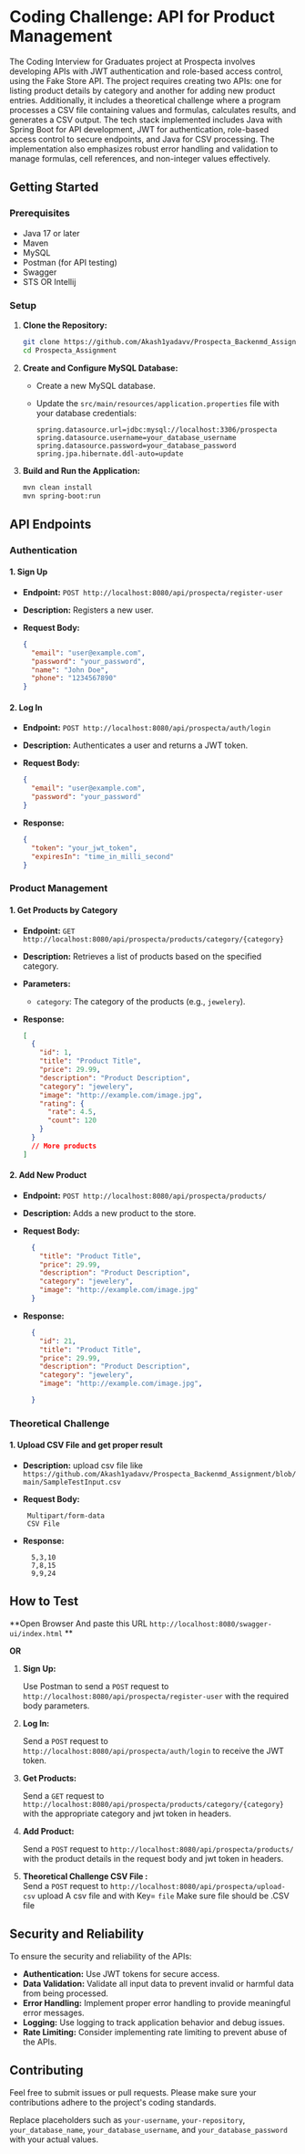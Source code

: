 # Coding Challenge: API for Product Management

The Coding Interview for Graduates project at Prospecta involves developing APIs with JWT authentication and role-based access control, using the Fake Store API. The project requires creating two APIs: one for listing product details by category and another for adding new product entries. Additionally, it includes a theoretical challenge where a program processes a CSV file containing values and formulas, calculates results, and generates a CSV output. The tech stack implemented includes Java with Spring Boot for API development, JWT for authentication, role-based access control to secure endpoints, and Java for CSV processing. The implementation also emphasizes robust error handling and validation to manage formulas, cell references, and non-integer values effectively.


## Getting Started

### Prerequisites

- Java 17 or later
- Maven
- MySQL
- Postman (for API testing)
- Swagger
- STS OR Intellij

### Setup

1. **Clone the Repository:**

    ```bash
    git clone https://github.com/Akash1yadavv/Prospecta_Backenmd_Assignment
    cd Prospecta_Assignment
    ```

2. **Create and Configure MySQL Database:**

    - Create a new MySQL database.
    - Update the `src/main/resources/application.properties` file with your database credentials:

      ```properties
      spring.datasource.url=jdbc:mysql://localhost:3306/prospecta
      spring.datasource.username=your_database_username
      spring.datasource.password=your_database_password
      spring.jpa.hibernate.ddl-auto=update
      
      ```

3. **Build and Run the Application:**

    ```bash
    mvn clean install
    mvn spring-boot:run
    ```

## API Endpoints

### Authentication

#### 1. Sign Up

- **Endpoint:** `POST http://localhost:8080/api/prospecta/register-user`
- **Description:** Registers a new user.
- **Request Body:**

    ```json
    {
      "email": "user@example.com",
      "password": "your_password",
      "name": "John Doe",
      "phone": "1234567890"
    }
    ```

#### 2. Log In

- **Endpoint:** `POST http://localhost:8080/api/prospecta/auth/login`
- **Description:** Authenticates a user and returns a JWT token.
- **Request Body:**

    ```json
    {
      "email": "user@example.com",
      "password": "your_password"
    }
    ```

- **Response:**

    ```json
    {
      "token": "your_jwt_token",
      "expiresIn": "time_in_milli_second"
    }
    ```

### Product Management

#### 1. Get Products by Category

- **Endpoint:** `GET http://localhost:8080/api/prospecta/products/category/{category}`
- **Description:** Retrieves a list of products based on the specified category.
- **Parameters:**
  - `category`: The category of the products (e.g., `jewelery`).
- **Response:**

    ```json
    [
      {
        "id": 1,
        "title": "Product Title",
        "price": 29.99,
        "description": "Product Description",
        "category": "jewelery",
        "image": "http://example.com/image.jpg",
        "rating": {
          "rate": 4.5,
          "count": 120
        }
      }
      // More products
    ]
    ```

#### 2. Add New Product

- **Endpoint:** `POST http://localhost:8080/api/prospecta/products/`
- **Description:** Adds a new product to the store.
- **Request Body:**

    ```json
      {
        "title": "Product Title",
        "price": 29.99,
        "description": "Product Description",
        "category": "jewelery",
        "image": "http://example.com/image.jpg"
      }
    ```

- **Response:**

    ```json
      {
        "id": 21,
        "title": "Product Title",
        "price": 29.99,
        "description": "Product Description",
        "category": "jewelery",
        "image": "http://example.com/image.jpg",
    
      }
    ```

### Theoretical Challenge

#### 1. Upload CSV File and get proper result
- **Description:** upload csv file like `https://github.com/Akash1yadavv/Prospecta_Backenmd_Assignment/blob/main/SampleTestInput.csv`
- **Request Body:**

    ```
     Multipart/form-data
     CSV File
    ```

- **Response:**

    ```
      5,3,10
      7,8,15
      9,9,24
    ```

## How to Test

**Open Browser And paste this URL `http://localhost:8080/swagger-ui/index.html`  **

**OR**

1. **Sign Up:**

    Use Postman to send a `POST` request to `http://localhost:8080/api/prospecta/register-user` with the required body parameters.

2. **Log In:**

    Send a `POST` request to `http://localhost:8080/api/prospecta/auth/login` to receive the JWT token.

3. **Get Products:**

    Send a `GET` request to `http://localhost:8080/api/prospecta/products/category/{category}` with the appropriate category and jwt token in headers.

4. **Add Product:**

    Send a `POST` request to `http://localhost:8080/api/prospecta/products/` with the product details in the request body and jwt token in headers.

5. **Theoretical Challenge CSV File :**   
    Send a `POST` request to `http://localhost:8080/api/prospecta/upload-csv` upload A csv file and with Key= `file` Make sure file should be .CSV file
   
## Security and Reliability

To ensure the security and reliability of the APIs:

- **Authentication:** Use JWT tokens for secure access.
- **Data Validation:** Validate all input data to prevent invalid or harmful data from being processed.
- **Error Handling:** Implement proper error handling to provide meaningful error messages.
- **Logging:** Use logging to track application behavior and debug issues.
- **Rate Limiting:** Consider implementing rate limiting to prevent abuse of the APIs.

## Contributing

Feel free to submit issues or pull requests. Please make sure your contributions adhere to the project's coding standards.

Replace placeholders such as `your-username`, `your-repository`, `your_database_name`, `your_database_username`, and `your_database_password` with your actual values.
